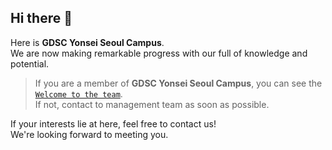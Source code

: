 ## Hi there 👋

Here is **GDSC Yonsei Seoul Campus**. \
We are now making remarkable progress with our full of knowledge and potential.

> If you are a member of **GDSC Yonsei Seoul Campus**, you can see the [`Welcome to the team`](https://github.com/gdsc-ys?view_as=member). \
If not, contact to management team as soon as possible.

If your interests lie at here, feel free to contact us! \
We're looking forward to meeting you.
